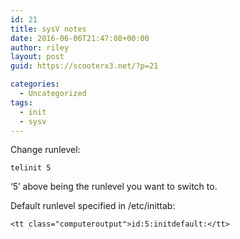 ```yaml
---
id: 21
title: sysV notes
date: 2016-06-06T21:47:08+00:00
author: riley
layout: post
guid: https://scooterx3.net/?p=21

categories:
  - Uncategorized
tags:
  - init
  - sysv
---
```

Change runlevel:

~~~
telinit 5
~~~

&#8216;5&#8217; above being the runlevel you want to switch to.

Default runlevel specified in /etc/inittab:

~~~
<tt class="computeroutput">id:5:initdefault:</tt>
~~~